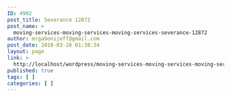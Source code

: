 ```yaml
---
ID: 4992
post_title: Severance 12872
post_name: >
  moving-services-moving-services-moving-services-severance-12872
author: mrgabonijeff@gmail.com
post_date: 2018-03-28 01:38:34
layout: page
link: >
  http://localhost/wordpress/moving-services-moving-services-moving-services-severance-12872/
published: true
tags: [ ]
categories: [ ]
---
```

